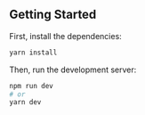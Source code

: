 ## Getting Started

First, install the dependencies:

```bash
yarn install
```

Then, run the development server:

```bash
npm run dev
# or
yarn dev
```
